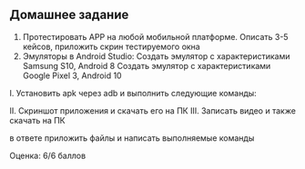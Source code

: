## Домашнее задание

1. Протестировать APP на любой мобильной платформе. Описать 3-5 кейсов, приложить скрин тестируемого окна
2. Эмуляторы в Android Studio:
Создать эмулятор с характеристиками Samsung S10, Android 8
Создать эмулятор с характеристиками Google Pixel 3, Android 10

I. Установить apk через adb и выполнить следующие команды:

II. Скриншот приложения и скачать его на ПК
III. Записать видео и также скачать на ПК

в ответе приложить файлы и написать выполняемые команды

Оценка: 6/6 баллов
